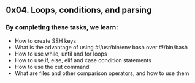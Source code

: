 ## 0x04. Loops, conditions, and parsing

### By completing these tasks, we learn:
- How to create SSH keys
- What is the advantage of using #!/usr/bin/env bash over #!/bin/bash
- How to use while, until and for loops
- How to use if, else, elif and case condition statements
- How to use the cut command
- What are files and other comparison operators, and how to use them
